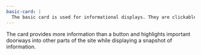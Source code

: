 ```yaml
---
basic-card: |
  The basic card is used for informational displays. They are clickable and have more important information if clicked. The basic card is typically used for dogs and displays the dogs name with a quickview of information when hovered on.
---
```


The card provides more information than a button and highlights important doorways into other parts of the site while displaying a snapshot of information.
